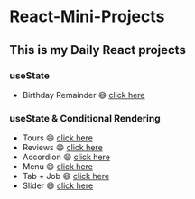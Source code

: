 # React-Mini-Projects




## This is my Daily React projects

### useState 
- Birthday Remainder :smile: [click here](https://dashing-biscotti-40a5e1.netlify.app/)
### useState & Conditional Rendering
- Tours :smile: [click here](https://frolicking-haupia-d8a3ea.netlify.app/)
- Reviews :smile: [click here](https://phenomenal-hotteok-c8351b.netlify.app/)
- Accordion :smile: [click here](https://adorable-cucurucho-95ee73.netlify.app/)
- Menu :smile: [click here](https://verdant-nasturtium-eac86a.netlify.app/)
- Tab + Job :smile: [click here](https://unrivaled-blini-8eb98c.netlify.app/)
- Slider :smile: [click here](https://euphonious-brioche-6e960c.netlify.app/)